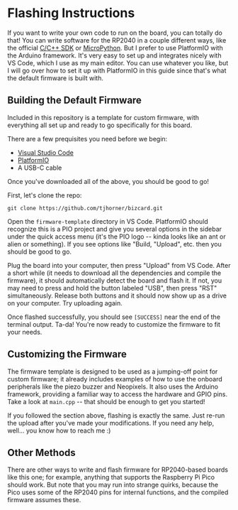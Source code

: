 # Flashing Instructions

If you want to write your own code to run on the board, you can totally do that! You can write software for the RP2040 in a couple different ways, like the official [C/C++ SDK](https://www.raspberrypi.com/documentation/microcontrollers/c_sdk.html) or [MicroPython](https://www.raspberrypi.com/documentation/microcontrollers/micropython.html). But I prefer to use PlatformIO with the Arduino framework. It's very easy to set up and integrates nicely with VS Code, which I use as my main editor. You can use whatever you like, but I will go over how to set it up with PlatformIO in this guide since that's what the default firmware is built with.

## Building the Default Firmware

Included in this repository is a template for custom firmware, with everything all set up and ready to go specifically for this board.

There are a few prequisites you need before we begin:

- [Visual Studio Code](https://code.visualstudio.com)
- [PlatformIO](https://platformio.org/platformio-ide)
- A USB-C cable

Once you've downloaded all of the above, you should be good to go!

First, let's clone the repo:

```shell
git clone https://github.com/tjhorner/bizcard.git
```

Open the `firmware-template` directory in VS Code. PlatformIO should recognize this is a PIO project and give you several options in the sidebar under the quick access menu (it's the PIO logo -- kinda looks like an ant or alien or something). If you see options like "Build, "Upload", etc. then you should be good to go.

Plug the board into your computer, then press "Upload" from VS Code. After a short while (it needs to download all the dependencies and compile the firmware), it should automatically detect the board and flash it. If not, you may need to press and hold the button labeled "USB", then press "RST" simultaneously. Release both buttons and it should now show up as a drive on your computer. Try uploading again.

Once flashed successfully, you should see `[SUCCESS]` near the end of the terminal output. Ta-da! You're now ready to customize the firmware to fit your needs.

## Customizing the Firmware

The firmware template is designed to be used as a jumping-off point for custom firmware; it already includes examples of how to use the onboard peripherals like the piezo buzzer and Neopixels. It also uses the Arduino framework, providing a familiar way to access the hardware and GPIO pins. Take a look at `main.cpp` -- that should be enough to get you started!

If you followed the section above, flashing is exactly the same. Just re-run the upload after you've made your modifications. If you need any help, well... you know how to reach me :)

## Other Methods

There are other ways to write and flash firmware for RP2040-based boards like this one; for example, anything that supports the Raspberry Pi Pico should work. But note that you may run into strange quirks, because the Pico uses some of the RP2040 pins for internal functions, and the compiled firmware assumes these.
